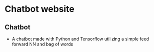 # Chatbot website

## Chatbot
- A chatbot made with Python and Tensorflow utilizing a simple feed forward NN and bag of words

